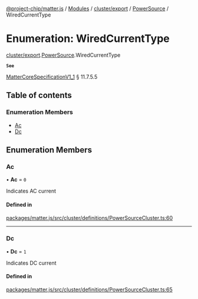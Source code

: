 [@project-chip/matter.js](../README.md) / [Modules](../modules.md) / [cluster/export](../modules/cluster_export.md) / [PowerSource](../modules/cluster_export.PowerSource.md) / WiredCurrentType

# Enumeration: WiredCurrentType

[cluster/export](../modules/cluster_export.md).[PowerSource](../modules/cluster_export.PowerSource.md).WiredCurrentType

**`See`**

[MatterCoreSpecificationV1_1](../interfaces/spec_export.MatterCoreSpecificationV1_1.md) § 11.7.5.5

## Table of contents

### Enumeration Members

- [Ac](cluster_export.PowerSource.WiredCurrentType.md#ac)
- [Dc](cluster_export.PowerSource.WiredCurrentType.md#dc)

## Enumeration Members

### Ac

• **Ac** = ``0``

Indicates AC current

#### Defined in

[packages/matter.js/src/cluster/definitions/PowerSourceCluster.ts:60](https://github.com/project-chip/matter.js/blob/c15b1068/packages/matter.js/src/cluster/definitions/PowerSourceCluster.ts#L60)

___

### Dc

• **Dc** = ``1``

Indicates DC current

#### Defined in

[packages/matter.js/src/cluster/definitions/PowerSourceCluster.ts:65](https://github.com/project-chip/matter.js/blob/c15b1068/packages/matter.js/src/cluster/definitions/PowerSourceCluster.ts#L65)
